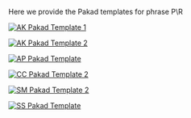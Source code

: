 Here we provide the Pakad templates for phrase P\R

[![AK Pakad Template 1](https://img.youtube.com/vi/vF7Q7ilK0_0/0.jpg)](https://www.youtube.com/watch?v=vF7Q7ilK0_0)

[![AK Pakad Template 2](https://img.youtube.com/vi/U76pdfwmmUI/0.jpg)](https://www.youtube.com/watch?v=U76pdfwmmUI)

[![AP Pakad Template](https://img.youtube.com/vi/JZTTE_pfX7k/0.jpg)](https://youtu.be/JZTTE_pfX7k)

[![CC Pakad Template 2](https://img.youtube.com/vi/kwgNq-HhMKA/0.jpg)](https://www.youtube.com/watch?v=kwgNq-HhMKA)

[![SM Pakad Template 2](https://img.youtube.com/vi/9K0Uz1-PrGI/0.jpg)](https://www.youtube.com/watch?v=JZTTE_pfX7k)

[![SS Pakad Template](https://img.youtube.com/vi/JZTTE_pfX7k/0.jpg)](https://youtu.be/JZTTE_pfX7k)

